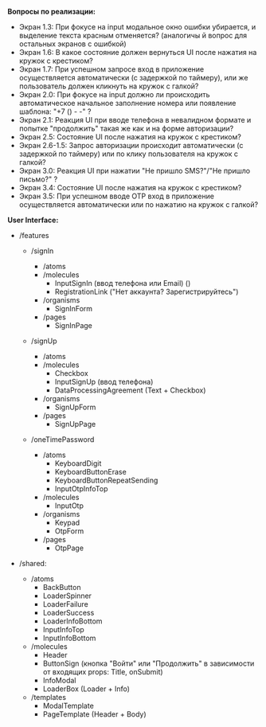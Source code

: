 **Вопросы по реализации:**
 - Экран 1.3: При фокусе на input модальное окно ошибки убирается, и выделение текста красным отменяется? (аналогичы й вопрос для остальных экранов с ошибкой)
 - Экран 1.6: В какое состояние должен вернуться UI после нажатия на кружок с крестиком?
 - Экран 1.7: При успешном запросе вход в приложение осуществляется автоматически (с задержкой по таймеру), или же пользователь должен кликнуть на кружок с галкой?
 - Экран 2.0: При фокусе на input должно ли происходить автоматическое начальное заполнение номера или появление шаблона: "+7 () - -" ?
 - Экран 2.1: Реакция UI при вводе телефона в невалидном формате и попытке "продолжить" такая же как и на форме авторизации?
 - Экран 2.5: Состояние UI после нажатия на кружок с крестиком?
 - Экран 2.6-1.5: Запрос авторизации происходит автоматически (с задержкой по таймеру) или по клику пользователя на кружок с галкой?
 - Экран 3.0: Реакция UI при нажатии "Не пришло SMS?"/"Не пришло письмо?" ?
 - Экран 3.4: Состояние UI после нажатия на кружок с крестиком?
 - Экран 3.5: При успешном вводе OTP вход в приложение осуществляется автоматически или по нажатию на кружок с галкой?

**User Interface:**
* /features
    * /signIn
        - /atoms
        - /molecules
            - InputSignIn (ввод телефона или Email) ()
            - RegistrationLink ("Нет аккаунта? Зарегистрируйтесь")
        - /organisms
            - SignInForm
        - /pages
            - SignInPage

    * /signUp
        - /atoms
        - /molecules
            - Checkbox
            - InputSignUp (ввод телефона)
            - DataProcessingAgreement (Text + Checkbox)
        - /organisms
            - SignUpForm
        - /pages
            - SignUpPage

    * /oneTimePassword
        - /atoms
            - KeyboardDigit
            - KeyboardButtonErase
            - KeyboardButtonRepeatSending
            - InputOtpInfoTop
        - /molecules
            - InputOtp
        - /organisms
            - Keypad
            - OtpForm
        - /pages
            - OtpPage

* /shared:
    - /atoms
        - BackButton
        - LoaderSpinner
        - LoaderFailure
        - LoaderSuccess
        - LoaderInfoBottom
        - InputInfoTop
        - InputInfoBottom
    - /molecules
        - Header
        - ButtonSign (кнопка "Войти" или "Продолжить" в зависимости от входящих props: Title, onSubmit)
        - InfoModal
        - LoaderBox (Loader + Info)
    - /templates
        - ModalTemplate
        - PageTemplate (Header + Body)